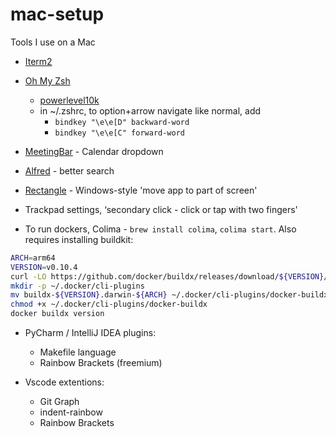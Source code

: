 # mac-setup
Tools I use on a Mac

- [Iterm2](https://iterm2.com/downloads.html)
- [Oh My Zsh](https://ohmyz.sh/#install)
  - [powerlevel10k](https://github.com/romkatv/powerlevel10k?tab=readme-ov-file#getting-started)
  - in ~/.zshrc, to option+arrow navigate like normal, add
    - `bindkey "\e\e[D" backward-word`
    - `bindkey "\e\e[C" forward-word`
- [MeetingBar](https://apps.apple.com/us/app/meetingbar/id1532419400?mt=12) - Calendar dropdown
- [Alfred](https://www.alfredapp.com/) - better search
- [Rectangle](https://rectangleapp.com/) - Windows-style 'move app to part of screen'

- Trackpad settings, ‘secondary click - click or tap with two fingers'
- To run dockers, Colima - `brew install colima`, `colima start`. 
Also requires installing buildkit:

```bash
ARCH=arm64
VERSION=v0.10.4
curl -LO https://github.com/docker/buildx/releases/download/${VERSION}/buildx-${VERSION}.darwin-${ARCH}
mkdir -p ~/.docker/cli-plugins
mv buildx-${VERSION}.darwin-${ARCH} ~/.docker/cli-plugins/docker-buildx
chmod +x ~/.docker/cli-plugins/docker-buildx
docker buildx version
```


- PyCharm / IntelliJ IDEA plugins:
  - Makefile language
  - Rainbow Brackets (freemium)

- Vscode extentions:
  - Git Graph
  - indent-rainbow
  - Rainbow Brackets  
